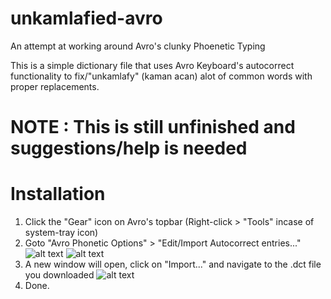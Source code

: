 # unkamlafied-avro
An attempt at working around Avro's clunky Phoenetic Typing

This is a simple dictionary file that uses Avro Keyboard's autocorrect functionality to fix/"unkamlafy" (kaman acan) alot of common words with proper replacements.

# NOTE : This is still unfinished and suggestions/help is needed

# Installation

1. Click the "Gear" icon on Avro's topbar (Right-click > "Tools" incase of system-tray icon)
2. Goto "Avro Phonetic Options" > "Edit/Import Autocorrect entries..."
![alt text]("https://github.com/f4m4z/unkamlafied-avro/blob/main/Readme%20Guide/1.png"?raw=true)
![alt text]("https://github.com/f4m4z/unkamlafied-avro/blob/main/Readme%20Guide/2.png"?raw=true)
3. A new window will open, click on "Import..." and navigate to the .dct file you downloaded
![alt text]("https://github.com/f4m4z/unkamlafied-avro/blob/main/Readme%20Guide/3.png"?raw=true)
4. Done. 
